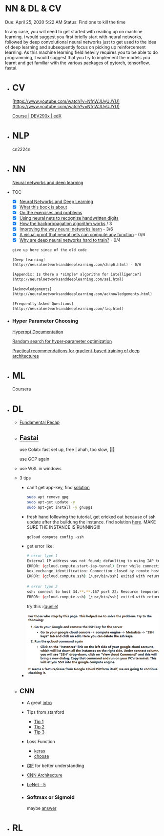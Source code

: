 # NN & DL & CV

Due: April 25, 2020 5:22 AM
Status: Find one to kill the time

In any case, you will need to get started with reading up on machine learning. i would suggest you first briefly start with neural networks, followed by deep convolutional neural networks just to get used to the idea of deep learning and subsequently focus on picking up reinforcement learning. As this machine learning field heavily requires you to be able to do programming, I would suggest that you try to implement the models you learnt and get familiar with the various packages of pytorch, tensorflow, fastai.
- # CV
  
  [https://www.youtube.com/watch?v=NfnWJUyUJYU](https://www.youtube.com/watch?v=NfnWJUyUJYU)
  
  [Course | DEV290x | edX](https://courses.edx.org/courses/course-v1:Microsoft+DEV290x+1T2020a/course/)
- # NLP
  
  cn2224n
- # NN
  
  [Neural networks and deep learning](http://neuralnetworksanddeeplearning.com/chap1.html)
- TOC
	- [x]  [Neural Networks and Deep Learning](http://neuralnetworksanddeeplearning.com/index.html)
	- [x]  [What this book is about](http://neuralnetworksanddeeplearning.com/about.html)
	- [x]  [On the exercises and problems](http://neuralnetworksanddeeplearning.com/exercises_and_problems.html)
	- [x]  [Using neural nets to recognize handwritten digits](http://neuralnetworksanddeeplearning.com/chap1.html)
	- [x]  [How the backpropagation algorithm works](http://neuralnetworksanddeeplearning.com/chap2.html) / 3
	- [x]  [Improving the way neural networks learn](http://neuralnetworksanddeeplearning.com/chap3.html) - 3/6
	- [x]  [A visual proof that neural nets can compute any function](http://neuralnetworksanddeeplearning.com/chap4.html) - 0/6
	- [x]  [Why are deep neural networks hard to train?](http://neuralnetworksanddeeplearning.com/chap5.html) - 0/4
	  
	  give up here since of the old code
	  
	  [Deep learning](http://neuralnetworksanddeeplearning.com/chap6.html) - 0/6
	  
	  [Appendix: Is there a *simple* algorithm for intelligence?](http://neuralnetworksanddeeplearning.com/sai.html)
	  
	  [Acknowledgements](http://neuralnetworksanddeeplearning.com/acknowledgements.html)
	  
	  [Frequently Asked Questions](http://neuralnetworksanddeeplearning.com/faq.html)
- ### Hyper Parameter Choosing
  
  [Hyperopt Documentation](http://hyperopt.github.io/hyperopt/)
  
  [Random search for hyper-parameter optimization](https://dl.acm.org/doi/10.5555/2188385.2188395)
  
  [Practical recommendations for gradient-based training of deep architectures](https://arxiv.org/abs/1206.5533)
- # ML
  
  Coursera
- # DL
	- [Fundamental Recap](https://deeplizard.com/learn/video/gZmobeGL0Yg)
	- ## [Fastai](https://course.fast.ai/)
	  
	  use Colab: fast set up, free | ahah, too slow, 👋🏻
	  
	  use GCP again
	- use WSL in windows
	- 3 tips
		- can't get app-key, find [solution](https://stackoverflow.com/questions/46673717/gpg-cant-connect-to-the-agent-ipc-connect-call-failed)
		    
		    ```bash
		    sudo apt remove gpg
		    sudo apt-get update -y
		    sudo apt-get install -y gnupg1
		    ```
		- fresh hand following the tutorial, get cricked out because of ssh update after the buildung the instance. find solution [here](https://stackoverflow.com/questions/26193535/error-gcloud-compute-ssh-usr-bin-ssh-exited-with-return-code-255#:~:text=If%20you%20have%20installed%20gcloud%20without%20sudo%2C%20you%20can%20omit%20sudo%20.&text=255%20is%20the%20interactive%20ssh,executed%20in%20the%20ssh%20session.&text=Go%20to%20your%20google%20cloud,tab%20and%20click%20on%20edit.). MAKE SURE THE INSTANCE IS RUNNING!!!
		    
		    `gcloud compute config -ssh`
		- get error like:
		    
		    ```bash
		    # error type 1
		    External IP address was not found; defaulting to using IAP tunneling.
		    ERROR: (gcloud.compute.start-iap-tunnel) Error while connecting [4033: u'not authorized'].
		    kex_exchange_identification: Connection closed by remote host
		    ERROR: (gcloud.compute.ssh) [/usr/bin/ssh] exited with return code [255].
		    
		    # error type 2
		    ssh: connect to host 34.**.**.167 port 22: Resource temporarily unavailable
		    ERROR: (gcloud.compute.ssh) [/usr/bin/ssh] exited with return code [255].
		    ```
		    
		    try this :([quelle](https://stackoverflow.com/questions/26193535/error-gcloud-compute-ssh-usr-bin-ssh-exited-with-return-code-255#:~:text=If%20you%20have%20installed%20gcloud%20without%20sudo%2C%20you%20can%20omit%20sudo%20.&text=255%20is%20the%20interactive%20ssh,executed%20in%20the%20ssh%20session.&text=Go%20to%20your%20google%20cloud,tab%20and%20click%20on%20edit.))
		- ![Untitled.png](../assets/Untitled_1701880755987_0.png)
	- ## CNN
		- A great [intro](https://towardsdatascience.com/a-comprehensive-guide-to-convolutional-neural-networks-the-eli5-way-3bd2b1164a53)
		- Tips from stanford
			- [Tip 1](https://cs231n.github.io/neural-networks-1/)
			- [Tip 2](https://cs231n.github.io/neural-networks-2/)
			- [Tip 3](https://cs231n.github.io/neural-networks-3/)
		- Loss Function
			- [keras](https://neptune.ai/blog/keras-loss-functions)
			- [choose](https://towardsdatascience.com/a-guide-to-an-efficient-way-to-build-neural-network-architectures-part-i-hyper-parameter-8129009f131b)
		- [GIF](https://github.com/vdumoulin/conv_arithmetic) for better understanding
		- [CNN Architecture](https://medium.com/@RaghavPrabhu/cnn-architectures-lenet-alexnet-vgg-googlenet-and-resnet-7c81c017b848#:~:text=VGG%2D16%20is%20a%20simpler,2%20with%20stride%20of%202.&text=The%20winner%20of%20ILSVRC%202014,also%20known%20as%20Inception%20Module.)
		- [LeNet - 5](https://medium.com/towards-artificial-intelligence/the-architecture-implementation-of-lenet-5-eef03a68d1f7)
		- ### Softmax or Sigmoid
		  
		  maybe [answer](https://stats.stackexchange.com/questions/233658/softmax-vs-sigmoid-function-in-logistic-classifier)
- # RL